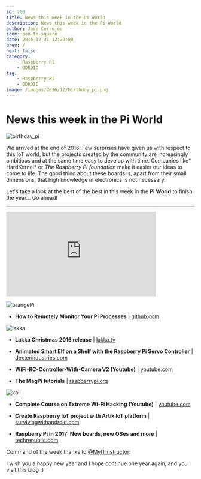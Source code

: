 ```yaml
---
id: 760
title: News this week in the Pi World
description: News this week in the Pi World
author: Jose Cerrejon
icon: pen-to-square
date: 2016-12-31 12:20:00
prev: /
next: false
category:
    - Raspberry PI
    - ODROID
tag:
    - Raspberry PI
    - ODROID
image: /images/2016/12/birthday_pi.png
---
```


# News this week in the Pi World

![birthday_pi](/images/2016/12/birthday_pi.png)

We arrived at the end of 2016. Few surprises have given us with respect to this IoT world, but the projects created by the community are increasingly ambitious and at the same time easy to develop with time. Companies like* HardKernel* or _The Raspberry Pi foundation_ make it easier our ideas to come to life. The good thing about these boards is, apart from their small dimensions, that high knowledge in electronics is not necessary.

Let's take a look at the best of the best in this week in the **Pi World** to finish the year... Go ahead!

---

<iframe width="400" height="225" src="https://www.youtube.com/embed/7DBYWlV7MSI?rel=0" frameborder="0" allowfullscreen></iframe>

![orangePi](/images/2016/12/orangePi.png)

-   **How to Remotely Monitor Your Pi Processes** | [github.com](https://github.com/initialstate/pi-process-dashboard/wiki)

![lakka](/images/2016/12/lakka.png)

-   **Lakka Christmas 2016 release** | [lakka.tv](https://www.lakka.tv/articles/2016/12/22/christmas-2016-release/)

-   **Animated Smart Elf on a Shelf with the Raspberry Pi Servo Controller** | [dexterindustries.com](https://www.dexterindustries.com/projects/animate-elf-shelf-raspberry-pi-servo-controller/)

-   **WiFi-RC-Controller-With-Camera V2 (Youtube)** | [youtube.com](https://www.youtube.com/watch?v=yYZzXwDhog8&feature=youtu.be)

-   **The MagPi tutorials** | [raspberrypi.org](https://www.raspberrypi.org/magpi/tutorials/)

![kali](/images/2016/12/kali.png)

-   **Complete Course on Extreme Wi-Fi Hacking (Youtube)** | [youtube.com](https://www.youtube.com/watch?v=kT13fBe9hAM)

-   **Create Raspberry IoT project with Artik IoT platform** | [survivingwithandroid.com](https://www.survivingwithandroid.com/2016/12/artik-iot-platform-tutorial-raspberry.html)

-   **Raspberry Pi in 2017: New boards, new OSes and more** | [techrepublic.com](https://www.techrepublic.com/article/raspberry-pi-in-2017-new-boards-new-oses-and-more/#a-332d918f-c6f3-4541-86a1-14537924a173)

Command of the week thanks to [@MyITInstructor](https://twitter.com/MyITInstructor/):

I wish you a happy new year and I hope continue one year again, and you visit this blog :)
